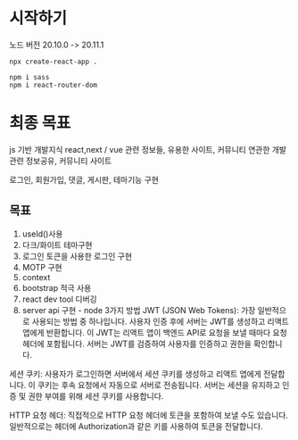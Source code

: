 # 시작하기

노드 버전 20.10.0 -> 20.11.1
```
npx create-react-app .

npm i sass
npm i react-router-dom
```

# 최종 목표
js 기반 개발지식
react,next / vue
관련 정보들, 유용한 사이트, 커뮤니티 연관한 개발관련 정보공유, 커뮤니티 사이트

로그인, 회원가입, 댓글, 게시판, 테마기능 구현


## 목표
1. useId()사용
2. 다크/화이트 테마구현
3. 로그인 토큰을 사용한 로그인 구현
4. MOTP 구현
5. context
6. bootstrap 적극 사용
7. react dev tool 디버깅 
8. server api 구현 - node 3가지 방법
JWT (JSON Web Tokens): 가장 일반적으로 사용되는 방법 중 하나입니다. 사용자 인증 후에 서버는 JWT를 생성하고 리액트 앱에게 반환합니다. 이 JWT는 리액트 앱이 백엔드 API로 요청을 보낼 때마다 요청 헤더에 포함됩니다. 서버는 JWT를 검증하여 사용자를 인증하고 권한을 확인합니다.

세션 쿠키: 사용자가 로그인하면 서버에서 세션 쿠키를 생성하고 리액트 앱에게 전달합니다. 이 쿠키는 후속 요청에서 자동으로 서버로 전송됩니다. 서버는 세션을 유지하고 인증 및 권한 부여를 위해 세션 쿠키를 사용합니다.

HTTP 요청 헤더: 직접적으로 HTTP 요청 헤더에 토큰을 포함하여 보낼 수도 있습니다. 일반적으로는 헤더에 Authorization과 같은 키를 사용하여 토큰을 전달합니다.